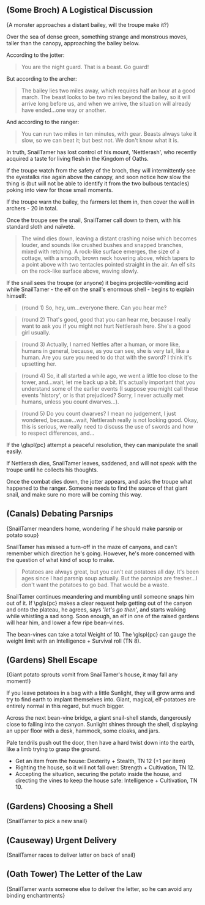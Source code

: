 

(Some Broch) A Logistical Discussion
-----
{A monster approaches a distant bailey, will the troupe make it?}

Over the sea of dense green, something strange and monstrous moves, taller than the canopy, approaching the bailey below.

According to the jotter:

> You are the night guard.  That is a beast.  Go guard!

But according to the archer:

> The bailey lies two miles away, which requires half an hour at a good march.  The beast looks to be two miles beyond the bailey, so it will arrive long before us, and when we arrive, the situation will already have ended...one way or another.

And according to the ranger:

> You can run two miles in ten minutes, with gear.  Beasts always take it slow, so we can beat it; but best not.  We don't know what it is.

In truth, SnailTamer has lost control of his mount, 'Nettlerash', who recently acquired a taste for living flesh in the Kingdom of Oaths.

If the troupe watch from the safety of the broch,
they will intermittently see the eyestalks rise again above the canopy, and soon notice how slow the thing is (but will not be able to identify it from the two bulbous tentacles) poking into view for those small moments.

If the troupe warn the bailey,
the farmers let them in, then cover the wall in archers - 20 in total.

Once the troupe see the snail,
SnailTamer call down to them, with his standard sloth and naïveté.

> The wind dies down, leaving a distant crashing noise which becomes louder, and sounds like crushed bushes and snapped branches, mixed with  retching.  A rock-like surface emerges, the size of a cottage, with a smooth, brown neck hovering above, which tapers to a point above with two tentacles pointed straight in the air.  An elf sits on the rock-like surface above, waving slowly.

If the snail sees the troupe (or anyone) it begins projectile-vomiting acid while SnailTamer - the elf on the snail's enormous shell - begins to explain himself:

> (round 1) So, hey, um...everyone there.  Can you hear me?

> (round 2) That's good, good that you can hear me, because I really want to ask you if you might not hurt Nettlerash here.  She's a good girl usually.

> (round 3) Actually, I named Nettles after a human, or more like, humans in general, because, as you can see, she is very tall, like a human.  Are you sure you need to do that with the sword?  I think it's upsetting her.

> (round 4) So, it all started a while ago, we went a little too close to the tower, and...wait, let me back up a bit.  It's actually important that you understand some of the earlier events (I suppose you might call these events 'history', or is that prejudiced?  Sorry, I never actually met humans, unless you count dwarves...).

> (round 5) Do you count dwarves?  I mean no judgement, I just wondered, because...wait, Nettlerash really is not looking good.  Okay, this is serious, we really need to discuss the use of swords and how to respect differences, and...

If the \glspl{pc} attempt a peaceful resolution,
they can manipulate the snail easily.

If Nettlerash dies,
SnailTamer leaves, saddened, and will not speak with the troupe until he collects his thoughts.

Once the combat dies down,
the jotter appears, and asks the troupe what happened to the ranger.
Someone needs to find the source of that giant snail, and make sure no more will be coming this way.

(Canals) Debating Parsnips
-----
{SnailTamer meanders home, wondering if he should make parsnip or potato soup}

SnailTamer has missed a turn-off in the maze of canyons, and can't remember which direction he's going.
However, he's more concerned with the question of what kind of soup to make.

> Potatoes are always great, but you can't eat potatoes all day.  It's been ages since I had parsnip soup actually.  But the parsnips are fresher...I don't want the potatoes to go bad.  That would be a waste.

SnailTamer continues meandering and mumbling until someone snaps him out of it.
If \pgls{pc} makes a clear request help getting out of the canyon and onto the plateau, he agrees, says '*let's go then*', and starts walking while whistling a sad song.
Soon enough, an elf in one of the raised gardens will hear him, and lower a few ripe bean-vines.

The bean-vines can take a total Weight of 10.
The \glspl{pc} can gauge the weight limit with an Intelligence + Survival roll (TN 8).

(Gardens) Shell Escape
-----
{Giant potato sprouts vomit from SnailTamer's house, it may fall any moment!}

If you leave potatoes in a bag with a little Sunlight, they will grow arms and try to find earth to implant themselves into.
Giant, magical, elf-potatoes are entirely normal in this regard, but much bigger.

>>>
Across the next bean-vine bridge, a giant snail-shell stands, dangerously close to falling into the canyon.
Sunlight shines through the shell, displaying an upper floor with a desk, hammock, some cloaks, and jars.

Pale tendrils push out the door, then have a hard twist down into the earth, like a limb trying to grasp the ground.
>>>

- Get an item from the house: Dexterity + Stealth, TN 12 (+1 per item)
- Righting the house, so it will not fall over: Strength + Cultivation, TN 12.
- Accepting the situation, securing the potato inside the house, and directing the vines to keep the house safe: Intelligence + Cultivation, TN 10.


(Gardens) Choosing a Shell
-----
{SnailTamer to pick a new snail}


(Causeway) Urgent Delivery
-----
{SnailTamer races to deliver latter on back of snail}


(Oath Tower) The Letter of the Law
-----
{SnailTamer wants someone else to deliver the letter, so he can avoid any binding enchantments}


